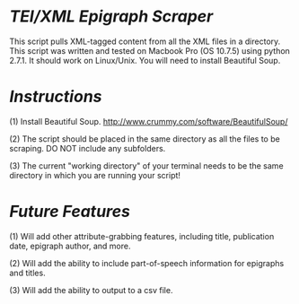 *TEI/XML Epigraph Scraper*
================
This script pulls XML-tagged content from all the XML files in a directory. This script was written and tested on Macbook Pro (OS 10.7.5) using python 2.7.1. It should work on Linux/Unix. You will need to install Beautiful Soup.

*Instructions*
=============
(1) Install Beautiful Soup. http://www.crummy.com/software/BeautifulSoup/

(2) The script should be placed in the same directory as all the files to be scraping. DO NOT include any subfolders.

(3) The current "working directory" of your terminal needs to be the same directory in which you are running your script! 

*Future Features*
================
(1) Will add other attribute-grabbing features, including title, publication date, epigraph author, and more.

(2) Will add the ability to include part-of-speech information for epigraphs and titles. 

(3) Will add the ability to output to a csv file.
